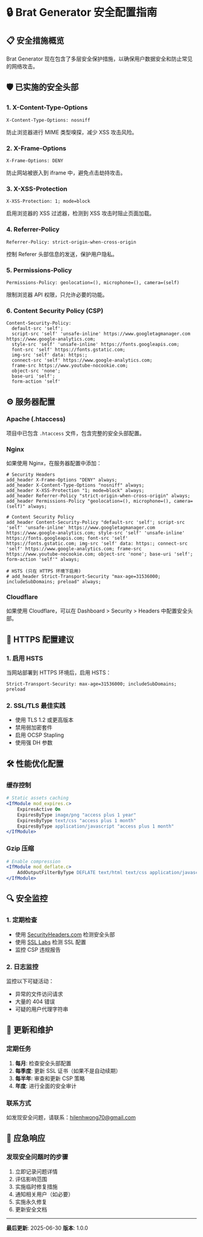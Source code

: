 # 🔒 Brat Generator 安全配置指南

## 📋 安全措施概览

Brat Generator 现在包含了多层安全保护措施，以确保用户数据安全和防止常见的网络攻击。

## 🛡️ 已实施的安全头部

### 1. X-Content-Type-Options
```
X-Content-Type-Options: nosniff
```
防止浏览器进行 MIME 类型嗅探，减少 XSS 攻击风险。

### 2. X-Frame-Options
```
X-Frame-Options: DENY
```
防止网站被嵌入到 iframe 中，避免点击劫持攻击。

### 3. X-XSS-Protection
```
X-XSS-Protection: 1; mode=block
```
启用浏览器的 XSS 过滤器，检测到 XSS 攻击时阻止页面加载。

### 4. Referrer-Policy
```
Referrer-Policy: strict-origin-when-cross-origin
```
控制 Referer 头部信息的发送，保护用户隐私。

### 5. Permissions-Policy
```
Permissions-Policy: geolocation=(), microphone=(), camera=(self)
```
限制浏览器 API 权限，只允许必要的功能。

### 6. Content Security Policy (CSP)
```
Content-Security-Policy: 
  default-src 'self'; 
  script-src 'self' 'unsafe-inline' https://www.googletagmanager.com https://www.google-analytics.com; 
  style-src 'self' 'unsafe-inline' https://fonts.googleapis.com; 
  font-src 'self' https://fonts.gstatic.com; 
  img-src 'self' data: https:; 
  connect-src 'self' https://www.google-analytics.com; 
  frame-src https://www.youtube-nocookie.com; 
  object-src 'none'; 
  base-uri 'self';
  form-action 'self'
```

## ⚙️ 服务器配置

### Apache (.htaccess)
项目中已包含 `.htaccess` 文件，包含完整的安全头部配置。

### Nginx
如果使用 Nginx，在服务器配置中添加：

```nginx
# Security Headers
add_header X-Frame-Options "DENY" always;
add_header X-Content-Type-Options "nosniff" always;
add_header X-XSS-Protection "1; mode=block" always;
add_header Referrer-Policy "strict-origin-when-cross-origin" always;
add_header Permissions-Policy "geolocation=(), microphone=(), camera=(self)" always;

# Content Security Policy
add_header Content-Security-Policy "default-src 'self'; script-src 'self' 'unsafe-inline' https://www.googletagmanager.com https://www.google-analytics.com; style-src 'self' 'unsafe-inline' https://fonts.googleapis.com; font-src 'self' https://fonts.gstatic.com; img-src 'self' data: https:; connect-src 'self' https://www.google-analytics.com; frame-src https://www.youtube-nocookie.com; object-src 'none'; base-uri 'self'; form-action 'self'" always;

# HSTS (只在 HTTPS 环境下启用)
# add_header Strict-Transport-Security "max-age=31536000; includeSubDomains; preload" always;
```

### Cloudflare
如果使用 Cloudflare，可以在 Dashboard > Security > Headers 中配置安全头部。

## 🔐 HTTPS 配置建议

### 1. 启用 HSTS
当网站部署到 HTTPS 环境后，启用 HSTS：
```
Strict-Transport-Security: max-age=31536000; includeSubDomains; preload
```

### 2. SSL/TLS 最佳实践
- 使用 TLS 1.2 或更高版本
- 禁用弱加密套件
- 启用 OCSP Stapling
- 使用强 DH 参数

## 🛠️ 性能优化配置

### 缓存控制
```apache
# Static assets caching
<IfModule mod_expires.c>
    ExpiresActive On
    ExpiresByType image/png "access plus 1 year"
    ExpiresByType text/css "access plus 1 month"
    ExpiresByType application/javascript "access plus 1 month"
</IfModule>
```

### Gzip 压缩
```apache
# Enable compression
<IfModule mod_deflate.c>
    AddOutputFilterByType DEFLATE text/html text/css application/javascript
</IfModule>
```

## 🔍 安全监控

### 1. 定期检查
- 使用 [SecurityHeaders.com](https://securityheaders.com) 检测安全头部
- 使用 [SSL Labs](https://www.ssllabs.com/ssltest/) 检测 SSL 配置
- 监控 CSP 违规报告

### 2. 日志监控
监控以下可疑活动：
- 异常的文件访问请求
- 大量的 404 错误
- 可疑的用户代理字符串

## 📝 更新和维护

### 定期任务
1. **每月**: 检查安全头部配置
2. **每季度**: 更新 SSL 证书（如果不是自动续期）
3. **每半年**: 审查和更新 CSP 策略
4. **年度**: 进行全面的安全审计

### 联系方式
如发现安全问题，请联系：hilenhwong70@gmail.com

## 🚨 应急响应

### 发现安全问题时的步骤
1. 立即记录问题详情
2. 评估影响范围
3. 实施临时修复措施
4. 通知相关用户（如必要）
5. 实施永久修复
6. 更新安全文档

---

**最后更新**: 2025-06-30
**版本**: 1.0.0